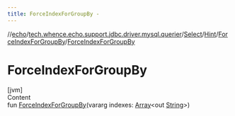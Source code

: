 ```yaml
---
title: ForceIndexForGroupBy -
---
```

//[echo](../../../../index.md)/[tech.whence.echo.support.jdbc.driver.mysql.querier](../../../index.md)/[Select](../../index.md)/[Hint](../index.md)/[ForceIndexForGroupBy](index.md)/[ForceIndexForGroupBy](-force-index-for-group-by.md)



# ForceIndexForGroupBy  
[jvm]  
Content  
fun [ForceIndexForGroupBy](-force-index-for-group-by.md)(vararg indexes: [Array](https://kotlinlang.org/api/latest/jvm/stdlib/kotlin/-array/index.html)<out [String](https://kotlinlang.org/api/latest/jvm/stdlib/kotlin/-string/index.html)>)  



